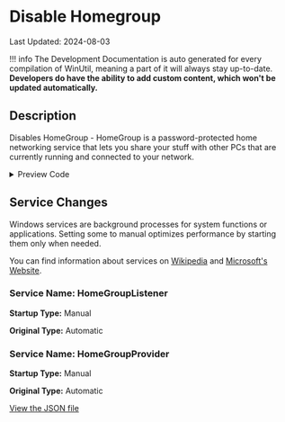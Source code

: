 ﻿# Disable Homegroup

Last Updated: 2024-08-03


!!! info
     The Development Documentation is auto generated for every compilation of WinUtil, meaning a part of it will always stay up-to-date. **Developers do have the ability to add custom content, which won't be updated automatically.**


## Description

Disables HomeGroup - HomeGroup is a password-protected home networking service that lets you share your stuff with other PCs that are currently running and connected to your network.

<!-- BEGIN CUSTOM CONTENT -->

<!-- END CUSTOM CONTENT -->

<details>
<summary>Preview Code</summary>

```json
{
    "Content":  "Disable Homegroup",
    "Description":  "Disables HomeGroup - HomeGroup is a password-protected home networking service that lets you share your stuff with other PCs that are currently running and connected to your network.",
    "link":  "https://christitustech.github.io/win/dev/tweaks/Shortcuts/Shortcut",
    "category":  "Essential Tweaks",
    "panel":  "1",
    "Order":  "a005_",
    "service":  [
                    {
                        "Name":  "HomeGroupListener",
                        "StartupType":  "Manual",
                        "OriginalType":  "Automatic"
                    },
                    {
                        "Name":  "HomeGroupProvider",
                        "StartupType":  "Manual",
                        "OriginalType":  "Automatic"
                    }
                ]
}
```
</details>

## Service Changes
Windows services are background processes for system functions or applications. Setting some to manual optimizes performance by starting them only when needed.

You can find information about services on [Wikipedia](https://www.wikiwand.com/en/Windows_service) and [Microsoft's Website](https://learn.microsoft.com/en-us/dotnet/framework/windows-services/introduction-to-windows-service-applications).
### Service Name: HomeGroupListener
**Startup Type:** Manual

**Original Type:** Automatic

### Service Name: HomeGroupProvider
**Startup Type:** Manual

**Original Type:** Automatic


<!-- BEGIN SECOND CUSTOM CONTENT -->

<!-- END SECOND CUSTOM CONTENT -->

[View the JSON file](https://github.com/ChrisTitusTech/winutil/tree/main/config/tweaks.json)

